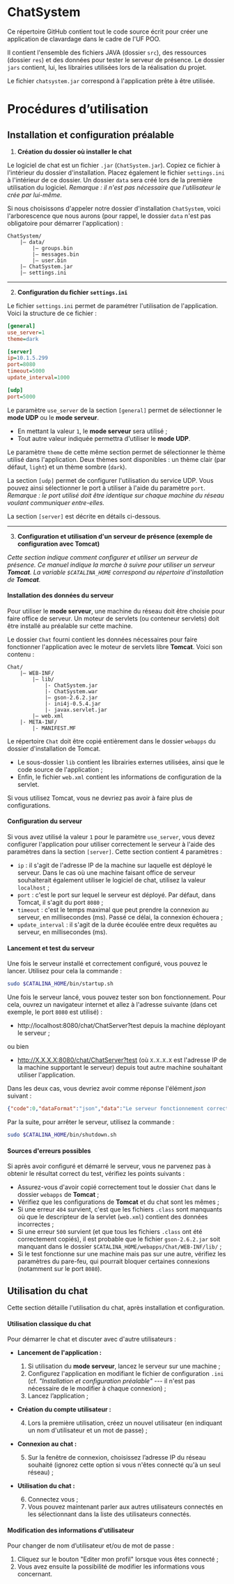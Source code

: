 # ChatSystem

Ce répertoire GitHub contient tout le code source écrit pour créer une application de clavardage dans le cadre de l'UF POO.

Il contient l'ensemble des fichiers JAVA (dossier `src`), des ressources (dossier `res`) et des données pour tester le serveur de présence. Le dossier `jars` contient, lui, les librairies utilisées lors de la réalisation du projet.

Le fichier `chatsystem.jar` correspond à l'application prête à être utilisée.

# Procédures d’utilisation

## Installation et configuration préalable

1. **Création du dossier où installer le chat**

Le logiciel de chat est un fichier `.jar` (`ChatSystem.jar`). Copiez ce fichier à l'intérieur du dossier d'installation. Placez également le fichier `settings.ini` à l'intérieur de ce dossier.
Un dossier `data` sera créé lors de la première utilisation du logiciel.
_Remarque : il n'est pas nécessaire que l'utilisateur le crée par lui-même._

Si nous choisissons d'appeler notre dossier d'installation `ChatSystem`, voici l'arborescence que nous aurons (pour rappel, le dossier `data` n'est pas obligatoire pour démarrer l'application) :
```
ChatSystem/
    |— data/
        |— groups.bin
        |— messages.bin
        |— user.bin
    |— ChatSystem.jar
    |— settings.ini
```

---
2. **Configuration du fichier `settings.ini`**

Le fichier `settings.ini` permet de paramétrer l'utilisation de l'application. Voici la structure de ce fichier :

```ini
[general]
use_server=1
theme=dark

[server]
ip=10.1.5.299
port=8080
timeout=5000
update_interval=1000

[udp]
port=5000
```

Le paramètre `use_server` de la section `[general]` permet de sélectionner le **mode UDP** ou le **mode serveur**.
- En mettant la valeur `1`, le **mode serveur** sera utilisé ;
- Tout autre valeur indiquée permettra d'utiliser le **mode UDP**.

Le paramètre `theme` de cette même section permet de sélectionner le thème utilisé dans l'application. Deux thèmes sont disponibles : un thème clair (par défaut, `light`) et un thème sombre (`dark`).

La section `[udp]` permet de configurer l'utilisation du service UDP. Vous pouvez ainsi sélectionner le port à utiliser à l'aide du paramètre `port`.
_Remarque : le port utilisé doit être identique sur chaque machine du réseau voulant communiquer entre-elles._

La section `[server]` est décrite en détails ci-dessous.

---
3. **Configuration et utilisation d'un serveur de présence (exemple de configuration avec Tomcat)**

_Cette section indique comment configurer et utiliser un serveur de présence. Ce manuel indique la marche à suivre pour utiliser un serveur **Tomcat**._
_La variable `$CATALINA_HOME` correspond au répertoire d'installation de **Tomcat**._

#### Installation des données du serveur

Pour utiliser le **mode serveur**, une machine du réseau doit être choisie pour faire office de serveur. Un moteur de servlets (ou conteneur servlets) doit être installé au préalable sur cette machine.

Le dossier `Chat` fourni contient les données nécessaires pour faire fonctionner l'application avec le moteur de servlets libre **Tomcat**. Voici son contenu :

```
Chat/
    |— WEB-INF/
        |— lib/
            |- ChatSystem.jar
            |- ChatSystem.war
            |— gson-2.6.2.jar
            |- ini4j-0.5.4.jar
            |- javax.servlet.jar
        |— web.xml
    |- META-INF/
        |- MANIFEST.MF
```
Le répertoire `Chat` doit être copié entièrement dans le dossier `webapps` du dossier d'installation de Tomcat.

- Le sous-dossier `lib` contient les librairies externes utilisées, ainsi que le code source de l'application ;
- Enfin, le fichier `web.xml` contient les informations de configuration de la servlet.

Si vous utilisez Tomcat, vous ne devriez pas avoir à faire plus de configurations.

#### Configuration du serveur

Si vous avez utilisé la valeur `1` pour le paramètre `use_server`, vous devez configurer l'application pour utiliser correctement le serveur à l'aide des paramètres dans la section `[server]`.
Cette section contient 4 paramètres :
- `ip` : il s'agit de l'adresse IP de la machine sur laquelle est déployé le serveur. Dans le cas où une machine faisant office de serveur souhaiterait également utiliser le logiciel de chat, utilisez la valeur `localhost` ;
- `port` : c'est le port sur lequel le serveur est déployé. Par défaut, dans Tomcat, il s'agit du port `8080` ;
- `timeout` : c'est le temps maximal que peut prendre la connexion au serveur, en millisecondes (ms). Passé ce délai, la connexion échouera ;
- `update_interval` : il s'agit de la durée écoulée entre deux requêtes au serveur, en millisecondes (ms).

#### Lancement et test du serveur

Une fois le serveur installé et correctement configuré, vous pouvez le lancer. Utilisez pour cela la commande :
```bash
sudo $CATALINA_HOME/bin/startup.sh
```
Une fois le serveur lancé, vous pouvez tester son bon fonctionnement. Pour cela, ouvrez un navigateur internet et allez à l'adresse suivante (dans cet exemple, le port `8080` est utilisé) :
- http://localhost:8080/chat/ChatServer?test depuis la machine déployant le serveur ;

ou bien

- http://X.X.X.X:8080/chat/ChatServer?test (où `X.X.X.X` est l'adresse IP de la machine supportant le serveur) depuis tout autre machine souhaitant utiliser l'application.

Dans les deux cas, vous devriez avoir comme réponse l'élément _json_ suivant :
```json
{"code":0,"dataFormat":"json","data":"Le serveur fonctionnement correctement."}
```

Par la suite, pour arrêter le serveur, utilisez la commande :
```bash
sudo $CATALINA_HOME/bin/shutdown.sh
```

#### Sources d'erreurs possibles

Si après avoir configuré et démarré le serveur, vous ne parvenez pas à obtenir le résultat correct du test, vérifiez les points suivants :
- Assurez-vous d'avoir copié correctement tout le dossier `Chat` dans le dossier `webapps` de **Tomcat** ;
- Vérifiez que les configurations de **Tomcat** et du chat sont les mêmes ;
- Si une erreur `404` survient, c'est que les fichiers `.class` sont manquants où que le descripteur de la servlet (`web.xml`) contient des données incorrectes ;
- Si une erreur `500` survient (et que tous les fichiers `.class` ont été correctement copiés), il est probable que le fichier `gson-2.6.2.jar` soit manquant dans le dossier `$CATALINA_HOME/webapps/Chat/WEB-INF/lib/` ;
- Si le test fonctionne sur une machine mais pas sur une autre, vérifiez les paramètres du pare-feu, qui pourrait bloquer certaines connexions (notamment sur le port `8080`).


## Utilisation du chat

Cette section détaille l'utilisation du chat, après installation et configuration.

#### Utilisation classique du chat

Pour démarrer le chat et discuter avec d'autre utilisateurs :

- **Lancement de l'application :**

    1. Si utilisation du **mode serveur**, lancez le serveur sur une machine ;
    2. Configurez l'application en modifiant le fichier de configuration `.ini` (cf. *"Installation et configuration préalable"* --- il n'est pas nécessaire de le modifier à chaque connexion) ;
    3. Lancez l’application ;

- **Création du compte utilisateur :**

    4. Lors la première utilisation, créez un nouvel utilisateur (en indiquant un nom d'utilisateur et un mot de passe) ;

- **Connexion au chat :**

    5. Sur la fenêtre de connexion, choisissez l’adresse IP du réseau souhaité (ignorez cette option si vous n'êtes connecté qu'à un seul réseau) ;

- **Utilisation du chat :**

    6. Connectez vous ;
    7. Vous pouvez maintenant parler aux autres utilisateurs connectés en les sélectionnant dans la liste des utilisateurs connectés.

#### Modification des informations d'utilisateur

Pour changer de nom d’utilisateur et/ou de mot de passe :

1. Cliquez sur le bouton "Editer mon profil" lorsque vous êtes connecté ;
2. Vous avez ensuite la possibilité de modifier les informations vous concernant.

